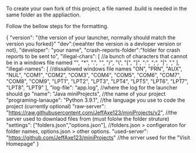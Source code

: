 To create your own fork of this project, a file named .build is needed in the same folder as the appliaction. 

Follow the bellow steps for the formatting.

{
    "version": "{the version of your launcher, normally should match the version you forked}"
	"dev":{weahter the version is a devloper version or not},
    "developer": "your name",
    "crash-reports-folder":"folder for crash reports to be sent to",
    "illegal-chars": [ //a bunch of characters that cannot be in a windows file named
        "",
        "*",
        ".",
        "",
        "/",
        "\\",
        "[",
        "]",
        ":",
        ";",
        "|",
        ","
    ],
    "illegal-names": [ //dissallowed windows file names
        "ON",
        "PRN",
        "AUX",
        "NUL",
        "COM1",
        "COM2",
        "COM3",
        "COM4",
        "COM5",
        "COM6",
        "COM7",
        "COM8",
        "COM9",
        "LPT1",
        "LPT2",
        "LPT3",
        "LPT4",
        "LPT5",
        "LPT6",
        "LPT7",
        "LPT8",
        "LPT9"
    ],
    "log-file": "app.log", //where the log for the launcher should go
    "name": "Java miniProjects", //the name of your project
    "programing-lanauge": "Python 3.9.1", //the language you use to code the project (currently optional)
    "raw-server": "https://raw.githubusercontent.com/JeffAxe123/miniProjects/v2", //the server used to downlaod files from  (must fololw the folder struture)
    "settings": ["folders.json","options.json"], //folders.json > configeraton for folder names, options.json > other options.
    "used-server": "https://github.com/JeffAxe123/miniProjects" //the srrver used for the "Visit Homepage"
}
